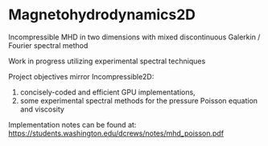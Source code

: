 # Magnetohydrodynamics2D
Incompressible MHD in two dimensions with mixed discontinuous Galerkin / Fourier spectral method

Work in progress utilizing experimental spectral techniques

Project objectives mirror Incompressible2D:
1) concisely-coded and efficient GPU implementations,
2) some experimental spectral methods for the pressure Poisson equation and viscosity

Implementation notes can be found at: https://students.washington.edu/dcrews/notes/mhd_poisson.pdf
